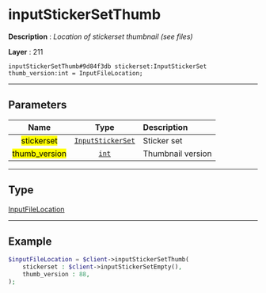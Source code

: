 # inputStickerSetThumb

**Description** : *Location of stickerset thumbnail (see files)*

**Layer** : 211

```tl
inputStickerSetThumb#9d84f3db stickerset:InputStickerSet thumb_version:int = InputFileLocation;
```

---

## Parameters

| Name | Type | Description |
| :---: | :---: | :--- |
| <mark>stickerset</mark> | [`InputStickerSet`](type/InputStickerSet) | Sticker set |
| <mark>thumb_version</mark> | [`int`](type/int) | Thumbnail version |

---

## Type

[InputFileLocation](type/InputFileLocation)

---

## Example

```php
$inputFileLocation = $client->inputStickerSetThumb(
	stickerset : $client->inputStickerSetEmpty(),
	thumb_version : 88,
);
```